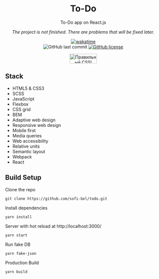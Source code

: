 <!--suppress HtmlDeprecatedAttribute, HtmlRequiredAltAttribute -->
<div align="center">
  <h1>To-Do</h1>
  <p>To-Do app on React.js</p>
  <i>The project is not finished. There are problems that will be fixed later.</i>

  <a href="https://wakatime.com/badge/user/29a8352f-15fa-421a-b8ff-a7adff87a0dc/project/aa921b32-cf4d-4cef-a833-bf56ce53dfb9"><img src="https://wakatime.com/badge/user/29a8352f-15fa-421a-b8ff-a7adff87a0dc/project/aa921b32-cf4d-4cef-a833-bf56ce53dfb9.svg?style=for-the-badge&logo=appveyor" alt="wakatime"></a>  
  <img alt="GitHub last commit" src="https://img.shields.io/github/last-commit/sofi-bel/todo?style=for-the-badge">
  <a href="https://github.com/sofi-bel/todo/blob/main/LICENSE"><img alt="GitHub license" src="https://img.shields.io/github/license/sofi-bel/todo?style=for-the-badge"></a>
  <p>
      <a href="https://jigsaw.w3.org/css-validator/check/referer">
          <img style="border:0;width:88px;height:31px"
              src="https://jigsaw.w3.org/css-validator/images/vcss-blue"
              alt="Правильный CSS!" />
      </a>
  </p>
</div>

## Stack
* HTML5 & CSS3
* SCSS
* JavaScript
* Flexbox
* CSS grid
* BEM
* Adaptive web design
* Responsive web design
* Mobile first
* Media queries
* Web accessibility
* Relative units
* Semantic layout
* Webpack
* React

## Build Setup
Clone the repo

```
git clone https://github.com/sofi-bel/todo.git
```
Install dependencies
```
yarn install
```
Server with hot reload at http://localhost:3000/
```
yarn start
```
Run fake DB
```
yarn fake-json
```
Production Build
```
yarn build
```
